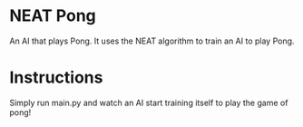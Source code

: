 # NEAT Pong
 
An AI that plays Pong. It uses the NEAT algorithm to train an AI to play Pong. 

# Instructions

Simply run main.py and watch an AI start training itself to play the game of pong!